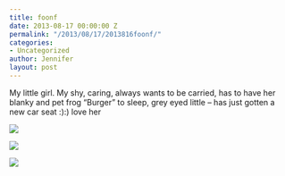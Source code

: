 ```yaml
---
title: foonf
date: 2013-08-17 00:00:00 Z
permalink: "/2013/08/17/2013816foonf/"
categories:
- Uncategorized
author: Jennifer
layout: post
---
```


My little girl. My shy, caring, always wants to be carried, has to have her blanky and pet frog &#8220;Burger&#8221; to sleep, grey eyed little &#8211; has just gotten a new car seat :):) love her

<div class="image-gallery-wrapper">
  <p>
    <img src="http://static1.squarespace.com/static/50db6bb3e4b015296cd43789/50dfa5b1e4b0dc6320e0b5ea/520f814ce4b09ffb67f7b0bb/1376768272341/2013-08-16+16.58.13.jpg.13.jpg?format=original" />
  </p>

  <p>
    <img src="http://static1.squarespace.com/static/50db6bb3e4b015296cd43789/50dfa5b1e4b0dc6320e0b5ea/520f8161e4b0345dc82aa9b8/1376748510390/2013-08-16+16.58.05.jpg.05.jpg?format=original" />
  </p>

  <p>
    <img src="http://static1.squarespace.com/static/50db6bb3e4b015296cd43789/50dfa5b1e4b0dc6320e0b5ea/520f8177e4b066a62d164fe7/1376748204021/2013-08-16+16.47.47.jpg.47.jpg?format=original" />
  </p>
</div>
